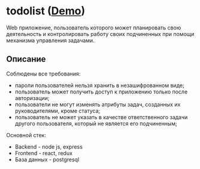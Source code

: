# todolist ([Demo](https://kochkin-todolist.herokuapp.com/))
Web приложение, пользователь которого может планировать свою деятельность и контролировать работу своих подчиненных при помощи механизма управления задачами.

## Описание
Соблюдены все требования:
* пароли пользователей нельзя хранить в незашифрованном виде;
* пользователь может получить доступ к приложению только после авторизации;
* пользователи не могут изменять атрибуты задач, созданных их руководителями, кроме статуса;
* пользователь не может указать в качестве ответственного задачи другого пользователя, который не является его подчиненным;

Основной стек:
* Backend - node js, express
* Frontend - react, redux
* База данных - postgresql

